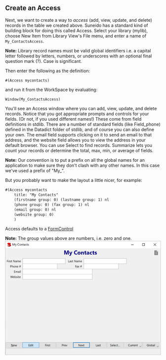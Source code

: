 ## Create an Access

Next, we want to create a way to *access* (add, view, update, and delete) records in the table we created above.  Suneido has a standard kind of building block for doing this called Access.  Select your library (mylib), choose New Item from Library View's File menu, and enter a name of `My_ContactsAccess`.

**Note:** Library record names must be valid global identifiers i.e. a capital letter followed by letters, numbers, or underscores with an optional final question mark (?). Case is significant.

Then enter the following as the definition:

``` suneido
#(Access mycontacts)
```

and run it from the WorkSpace by evaluating:

``` suneido
Window(My_ContactsAccess)
```

You'll see an Access window where you can add, view, update, and delete records.  Notice that you got appropriate prompts and controls for your fields.  (Or not, if you used different names!)  These come from field definitions in stdlib.  There are a number of standard fields (like Field_phone) defined in the Datadict folder of stdlib, and of course you can also define your own.  The email field supports clicking on it to send an email to that address, and the website field allows you to view the address in your default browser.  You can use Select to find records.  Summarize lets you count your records or determine the total, max, min, or average of fields.

**Note:** Our convention is to put a prefix on all the global names for an application to make sure they don't clash with any other names.  In this case we've used a prefix of "My_".

But you probably want to make the layout a little nicer, for example:

``` suneido
#(Access mycontacts
    title: "My Contacts"
    (firstname group: 0) (lastname group: 1) nl
    (phone group: 0) (fax group: 1) nl
    (email group: 0) nl
    (website group: 0)
    )
```

Access defaults to a [FormControl](<../User Interfaces/Reference/FormControl.md>)

**Note:** The group values above are numbers, i.e. zero and one.
![](<../res/mycontacts.png>)